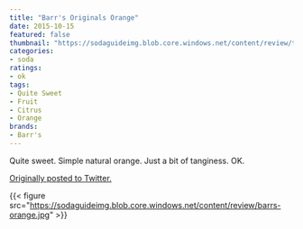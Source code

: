 ```yaml
---
title: "Barr's Originals Orange"
date: 2015-10-15
featured: false
thumbnail: "https://sodaguideimg.blob.core.windows.net/content/review/thumbs/barrs-orange.jpg"
categories:
- soda
ratings:
- ok
tags:
- Quite Sweet
- Fruit
- Citrus
- Orange
brands:
- Barr's
---
```


Quite sweet. Simple natural orange. Just a bit of tanginess. OK.

[Originally posted to Twitter.](https://twitter.com/Cavorter/status/654715986965213186)

{{< figure src="https://sodaguideimg.blob.core.windows.net/content/review/barrs-orange.jpg" >}}

